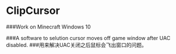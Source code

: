 # ClipCursor
###Work on Minecraft Windows 10

###A software to selution cursor moves off game window after UAC disabled.
###用来解决UAC关闭之后鼠标会飞出窗口的问题。
